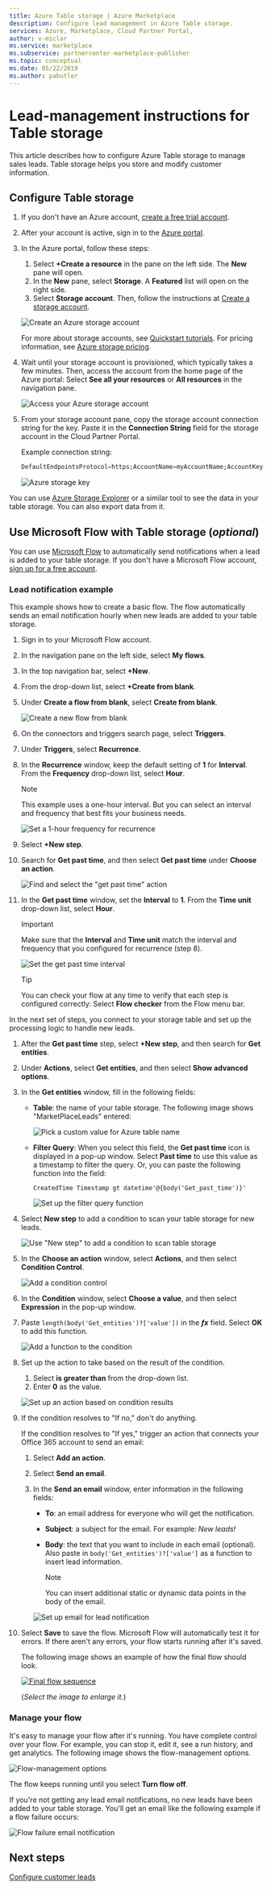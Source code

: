 ```yaml
---
title: Azure Table storage | Azure Marketplace
description: Configure lead management in Azure Table storage.
services: Azure, Marketplace, Cloud Partner Portal, 
author: v-miclar
ms.service: marketplace
ms.subservice: partnercenter-marketplace-publisher
ms.topic: conceptual
ms.date: 05/22/2019
ms.author: pabutler
---
```


# Lead-management instructions for Table storage

This article describes how to configure Azure Table storage to manage sales leads. Table storage helps you store and modify customer information.

## Configure Table storage

1. If you don't have an Azure account, [create a free trial account](https://azure.microsoft.com/pricing/free-trial/).
1. After your account is active, sign in to the [Azure portal](https://portal.azure.com).
1. In the Azure portal, follow these steps:  
    1. Select **+Create a resource** in the pane on the left side. The **New** pane will open.
    1. In the **New** pane, select **Storage**. A **Featured** list will open on the right side.
    1. Select **Storage account**. Then, follow the instructions at [Create a storage account](https://docs.microsoft.com/azure/storage/common/storage-quickstart-create-account?tabs=azure-portal).

    ![Create an Azure storage account](./media/cloud-partner-portal-lead-management-instructions-azure-table/azurestoragecreate.png)

    For more about storage accounts, see [Quickstart tutorials](https://docs.microsoft.com/azure/storage/). For pricing information, see [Azure storage pricing](https://azure.microsoft.com/pricing/details/storage/).

1. Wait until your storage account is provisioned, which typically takes a few minutes. Then, access the account from the home page of the Azure portal: Select **See all your resources** or **All resources** in the navigation pane.

    ![Access your Azure storage account](./media/cloud-partner-portal-lead-management-instructions-azure-table/azure-storage-access.png)

1. From your storage account pane, copy the storage account connection string for the key. Paste it in the **Connection String** field for the storage account in the Cloud Partner Portal.

    Example connection string:

    ```sql
    DefaultEndpointsProtocol=https;AccountName=myAccountName;AccountKey=myAccountKey;EndpointSuffix=core.windows.net
    ```

      ![Azure storage key](./media/cloud-partner-portal-lead-management-instructions-azure-table/azurestoragekeys.png)

You can use [Azure Storage Explorer](https://azurestorageexplorer.codeplex.com/) or a similar tool to see the data in your table storage. You can also export data from it.

## Use Microsoft Flow with Table storage (*optional*)

You can use [Microsoft Flow](https://docs.microsoft.com/flow/) to automatically send notifications when a lead is added to your table storage. If you don't have a Microsoft Flow account, [sign up for a free account](https://flow.microsoft.com/).

### Lead notification example

This example shows how to create a basic flow. The flow automatically sends an email notification hourly when new leads are added to your table storage.

1. Sign in to your Microsoft Flow account.
1. In the navigation pane on the left side, select **My flows**.
1. In the top navigation bar, select **+New**.  
1. From the drop-down list, select **+Create from blank**.
1. Under **Create a flow from blank**, select **Create from blank**.

   ![Create a new flow from blank](./media/cloud-partner-portal-lead-management-instructions-azure-table/msflow-create-from-blank.png)

1. On the connectors and triggers search page, select **Triggers**.
1. Under **Triggers**, select **Recurrence**.
1. In the **Recurrence** window, keep the default setting of **1** for **Interval**. From the **Frequency** drop-down list, select **Hour**.

   >[!NOTE] 
   >This example uses a one-hour interval. But you can select an interval and frequency that best fits your business needs.

   ![Set a 1-hour frequency for recurrence](./media/cloud-partner-portal-lead-management-instructions-azure-table/msflow-recurrence-dropdown.png)

1. Select **+New step**.
1. Search for **Get past time**, and then select **Get past time** under **Choose an action**.

    ![Find and select the "get past time" action](./media/cloud-partner-portal-lead-management-instructions-azure-table/msflow-search-getpasttime.png)

1. In the **Get past time** window, set the **Interval** to **1**.  From the **Time unit** drop-down list, select **Hour**.
    >[!IMPORTANT] 
    >Make sure that the **Interval** and **Time unit** match the interval and frequency that you configured for recurrence (step 8).

    ![Set the get past time interval](./media/cloud-partner-portal-lead-management-instructions-azure-table/msflow-getpast-time.png)

    >[!TIP] 
    >You can check your flow at any time to verify that each step is configured correctly: Select **Flow checker** from the Flow menu bar.

In the next set of steps, you connect to your storage table and set up the processing logic to handle new leads.

1. After the **Get past time** step, select **+New step**, and then search for **Get entities**.
1. Under **Actions**, select **Get entities**, and then select **Show advanced options**.
1. In the **Get entities** window, fill in the following fields:

   - **Table**: the name of your table storage. The following image shows "MarketPlaceLeads" entered:

     ![Pick a custom value for Azure table name](./media/cloud-partner-portal-lead-management-instructions-azure-table/msflow-getentities-table-name.png)

   - **Filter Query**: When you select this field, the **Get past time** icon is displayed in a pop-up window. Select **Past time** to use this value as a timestamp to filter the query. Or, you can paste the following function into the field:
   
      `CreatedTime Timestamp gt datetime'@{body('Get_past_time')}'` 

     ![Set up the filter query function](./media/cloud-partner-portal-lead-management-instructions-azure-table/msflow-getentities-filterquery.png)

1. Select **New step** to add a condition to scan your table storage for new leads.

   ![Use "New step" to add a condition to scan table storage](./media/cloud-partner-portal-lead-management-instructions-azure-table/msflow-add-filterquery-new-step.png)

1. In the **Choose an action** window, select **Actions**, and then select **Condition Control**.

     ![Add a condition control](./media/cloud-partner-portal-lead-management-instructions-azure-table/msflow-action-condition-control.png)

1. In the **Condition** window, select **Choose a value**, and then select **Expression** in the pop-up window.
1. Paste `length(body('Get_entities')?['value'])` in the ***fx*** field. Select **OK** to add this function. 



     ![Add a function to the condition](./media/cloud-partner-portal-lead-management-instructions-azure-table/msflow-condition-fx0.png)

1. Set up the action to take based on the result of the condition.

    1. Select **is greater than** from the drop-down list.
   1. Enter **0** as the value.

     ![Set up an action based on condition results](./media/cloud-partner-portal-lead-management-instructions-azure-table/msflow-condition-pick-action.png)

1. If the condition resolves to "If no," don't do anything.

    If the condition resolves to "If yes," trigger an action that connects your Office 365 account to send an email:
   1. Select **Add an action**.
   1. Select **Send an email**.
   1. In the **Send an email** window, enter information in the following fields:

      - **To**: an email address for everyone who will get the notification.
      - **Subject**: a subject for the email. For example: *New leads!*
      - **Body**: the text that you want to include in each email (optional). Also paste in `body('Get_entities')?['value']` as a function to insert lead information.

        >[!NOTE] 
        >You can insert additional static or dynamic data points in the body of the email.

      ![Set up email for lead notification](./media/cloud-partner-portal-lead-management-instructions-azure-table/msflow-emailbody-fx.png)

1. Select **Save** to save the flow. Microsoft Flow will automatically test it for errors. If there aren't any errors, your flow starts running after it's saved.

    The following image shows an example of how the final flow should look.

    [![Final flow sequence](./media/cloud-partner-portal-lead-management-instructions-azure-table/msflow-end-to-end-thmb.png)](./media/cloud-partner-portal-lead-management-instructions-azure-table/msflow-end-to-end.png)

    (*Select the image to enlarge it.*)

### Manage your flow

It's easy to manage your flow after it's running. You have complete control over your flow. For example, you can stop it, edit it, see a run history, and get analytics. The following image shows the flow-management options.

 ![Flow-management options](./media/cloud-partner-portal-lead-management-instructions-azure-table/msflow-manage-completed.png)

The flow keeps running until you select **Turn flow off**.

If you're not getting any lead email notifications, no new leads have been added to your table storage.
You'll get an email like the following example if a flow failure occurs:

 ![Flow failure email notification](./media/cloud-partner-portal-lead-management-instructions-azure-table/msflow-failure-note.png)

## Next steps

[Configure customer leads](https://docs.microsoft.com/azure/marketplace/cloud-partner-portal-orig/cloud-partner-portal-get-customer-leads)
